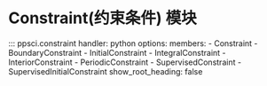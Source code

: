 # Constraint(约束条件) 模块

::: ppsci.constraint
    handler: python
    options:
      members:
        - Constraint
        - BoundaryConstraint
        - InitialConstraint
        - IntegralConstraint
        - InteriorConstraint
        - PeriodicConstraint
        - SupervisedConstraint
        - SupervisedInitialConstraint
      show_root_heading: false

